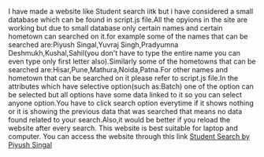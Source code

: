 I have made a website like Student search iitk but i have considered a small database which can be found in script.js file.All the opyions in the site are working but due to small database only certain names and certain hometown can searched on it.for example some of the names that can be searched are:Piyush Singal,Yuvraj Singh,Pradyumna Deshmukh,Kushal,Sahil(you don't have to type the entire name you can even type only first letter also).Similarly some of the hometowns that can be searched are:Hisar,Pune,Mathura,Noida,Patna.For other names and hometown that can be searched on it please refer to script.js file.In the attributes which have selective option(such as:Batch) one of the option can be selected but all options have some data linked to it so you can select anyone option.You have to click search option everytime if it shows nothing or it is showing the previous data that was searched that means no data found related to your search.Also,it would be better if you reload the website after every search.
This website is best suitable for laptop and computer.
You can access the website through this link  [Student Search by Piyush Singal](https://piyushsingal3.github.io.)
          
